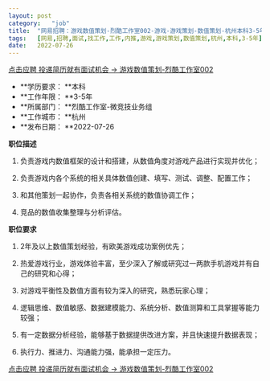```yaml
---
layout:	post
category:	"job"
title:	"网易招聘：游戏数值策划-烈酷工作室002-游戏-游戏策划-数值策划-杭州本科3-5年"
tags:	[网易,招聘,面试,找工作,工作,内推,游戏,游戏策划,数值策划,杭州,本科,3-5年]
date:	2022-07-26
---
```


[点击应聘 投递简历就有面试机会 ->  游戏数值策划-烈酷工作室002](http://mobile.bole.netease.com/bole/boleDetail?id=27247&employeeId=346f03c3cda5f04c&key=all)



- **学历要求： **本科
- **工作年限： **3-5年
- **所属部门： **烈酷工作室-微竞技业务组
- **工作城市： **杭州
- **发布日期： **2022-07-26



**职位描述**

1. 负责游戏内数值框架的设计和搭建，从数值角度对游戏产品进行实现并优化；

2. 负责游戏内各个系统的相关具体数值创建、填写、测试、调整、配置工作；

3. 和其他策划一起协作，负责各相关系统的数值协调工作；

4. 竞品的数值收集整理与分析评估。



**职位要求**

1. 2年及以上数值策划经验，有欧美游戏成功案例优先；

2. 热爱游戏行业，游戏体验丰富，至少深入了解或研究过一两款手机游戏并有自己的研究和心得；

3. 对游戏平衡性及数值方面有较为深入的研究，熟悉玩家心理；

4. 逻辑思维、数值敏感、数据建模能力、系统分析、数值测算和工具掌握等能力较强；

5. 有一定数据分析经验，能够基于数据提供改进方案，并且快速提升数据表现；

6. 执行力、推进力、沟通能力强，能承担一定压力。



[点击应聘 投递简历就有面试机会 ->  游戏数值策划-烈酷工作室002](http://mobile.bole.netease.com/bole/boleDetail?id=27247&employeeId=346f03c3cda5f04c&key=all)